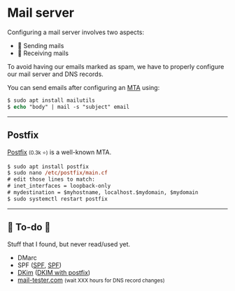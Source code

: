 # Mail server

<div class="row row-cols-lg-2"><div>

Configuring a mail server involves two aspects:

* 📩 Sending mails
* 📨 Receiving mails

To avoid having our emails marked as spam, we have to properly configure our mail server and DNS records.
</div><div>

You can send emails after configuring an [MTA](/operating-systems/networking/protocols/smtp.md) using:

```ps
$ sudo apt install mailutils
$ echo "body" | mail -s "subject" email
```
</div></div>

<hr class="sep-both">

## Postfix

<div class="row row-cols-lg-2"><div>

[Postfix](https://github.com/vdukhovni/postfix) <small>(0.3k ⭐)</small> is a well-known MTA.

```ps
$ sudo apt install postfix
$ sudo nano /etc/postfix/main.cf
# edit those lines to match:
# inet_interfaces = loopback-only
# mydestination = $myhostname, localhost.$mydomain, $mydomain
$ sudo systemctl restart postfix
```
</div><div>
</div></div>

<hr class="sep-both">

## 👻 To-do 👻

Stuff that I found, but never read/used yet.

<div class="row row-cols-lg-2"><div>

* DMarc
* SPF ([SPF](https://www.digitalocean.com/community/tutorials/how-to-use-an-spf-record-to-prevent-spoofing-improve-e-mail-reliability), [SPF](https://dmarcian.com/what-is-spf/))
* [DKim](http://dkim.org/) ([DKIM with postfix](https://www.digitalocean.com/community/tutorials/how-to-install-and-configure-dkim-with-postfix-on-debian-wheezy))
* [mail-tester.com](https://www.mail-tester.com/) <small>(wait XXX hours for DNS record changes)</small>
</div><div>
</div></div>